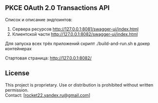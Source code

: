 ## PKCE OAuth 2.0 Transactions API

Список и описание эндпоинтов:
 1) Сервера ресурсов http://127.0.0.1:8081/swagger-ui/index.html
 2) Клиентской части http://127.0.0.1:8082/swagger-ui/index.html

Для запуска всех трёх приложений скрипт ./build-and-run.sh в докер контейнерах

Стартовая страница: http://127.0.0.1:8082/










































## License

This project is proprietary. Use or distribution is prohibited without written permission.  
Contact: [rocket22.yandex.ru@gmail.com]